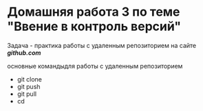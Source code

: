 # **Домашняя работа 3 по теме "Ввение в контроль версий"**

Задача - практика работы с удаленным репозиторием на сайте _**github.com**_

основные командыдля работы с удаленным репозиторием

+ git clone
+ git push
+ git pull
+ cd